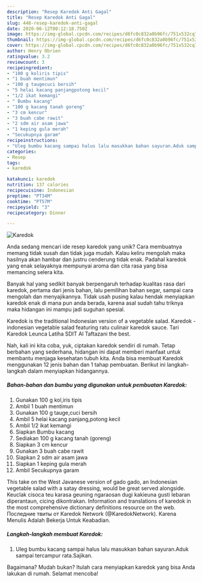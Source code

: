 ```yaml
---
description: "Resep Karedok Anti Gagal"
title: "Resep Karedok Anti Gagal"
slug: 448-resep-karedok-anti-gagal
date: 2020-06-12T00:12:18.750Z
image: https://img-global.cpcdn.com/recipes/d6fc0c832a0b96fc/751x532cq70/karedok-foto-resep-utama.jpg
thumbnail: https://img-global.cpcdn.com/recipes/d6fc0c832a0b96fc/751x532cq70/karedok-foto-resep-utama.jpg
cover: https://img-global.cpcdn.com/recipes/d6fc0c832a0b96fc/751x532cq70/karedok-foto-resep-utama.jpg
author: Henry Obrien
ratingvalue: 3.2
reviewcount: 3
recipeingredient:
- "100 g koliris tipis"
- "1 buah mentimun"
- "100 g taugecuci bersih"
- "5 helai kacang panjangpotong kecil"
- "1/2 ikat kemangi"
- " Bumbu kacang"
- "100 g kacang tanah goreng"
- "3 cm kencur"
- "3 buah cabe rawit"
- "2 sdm air asam jawa"
- "1 keping gula merah"
- "Secukupnya garam"
recipeinstructions:
- "Uleg bumbu kacang sampai halus lalu masukkan bahan sayuran.Aduk sampai tercampur rata.Sajikan."
categories:
- Resep
tags:
- karedok

katakunci: karedok 
nutrition: 137 calories
recipecuisine: Indonesian
preptime: "PT34M"
cooktime: "PT57M"
recipeyield: "3"
recipecategory: Dinner

---
```



![Karedok](https://img-global.cpcdn.com/recipes/d6fc0c832a0b96fc/751x532cq70/karedok-foto-resep-utama.jpg)

Anda sedang mencari ide resep karedok yang unik? Cara membuatnya memang tidak susah dan tidak juga mudah. Kalau keliru mengolah maka hasilnya akan hambar dan justru cenderung tidak enak. Padahal karedok yang enak selayaknya mempunyai aroma dan cita rasa yang bisa memancing selera kita.

Banyak hal yang sedikit banyak berpengaruh terhadap kualitas rasa dari karedok, pertama dari jenis bahan, lalu pemilihan bahan segar, sampai cara mengolah dan menyajikannya. Tidak usah pusing kalau hendak menyiapkan karedok enak di mana pun anda berada, karena asal sudah tahu triknya maka hidangan ini mampu jadi suguhan spesial.

Karedok is the traditional Indonesian version of a vegetable salad. Karedok - indonesian vegetable salad featuring ratu culinair karedok sauce. Tari Karedok Leunca Latiha SDIT Al Taftazani the best.


Nah, kali ini kita coba, yuk, ciptakan karedok sendiri di rumah. Tetap berbahan yang sederhana, hidangan ini dapat memberi manfaat untuk membantu menjaga kesehatan tubuh kita. Anda bisa membuat Karedok menggunakan 12 jenis bahan dan 1 tahap pembuatan. Berikut ini langkah-langkah dalam menyiapkan hidangannya.

<!--inarticleads1-->

##### Bahan-bahan dan bumbu yang digunakan untuk pembuatan Karedok:

1. Gunakan 100 g kol,iris tipis
1. Ambil 1 buah mentimun
1. Gunakan 100 g tauge,cuci bersih
1. Ambil 5 helai kacang panjang,potong kecil
1. Ambil 1/2 ikat kemangi
1. Siapkan  Bumbu kacang
1. Sediakan 100 g kacang tanah (goreng)
1. Siapkan 3 cm kencur
1. Gunakan 3 buah cabe rawit
1. Siapkan 2 sdm air asam jawa
1. Siapkan 1 keping gula merah
1. Ambil Secukupnya garam


This take on the West Javanese version of gado gado, an Indonesian vegetable salad with a satay dressing, would be great served alongside. Keuclak cisoca teu karasa geuning ngaraosan dugi kakieuna gusti lebaran diperantaun, cicing dikontrakan. Information and translations of karedok in the most comprehensive dictionary definitions resource on the web. Последние твиты от Karedok Network (@KaredokNetwork). Karena Menulis Adalah Bekerja Untuk Keabadian. 

<!--inarticleads2-->

##### Langkah-langkah membuat Karedok:

1. Uleg bumbu kacang sampai halus lalu masukkan bahan sayuran.Aduk sampai tercampur rata.Sajikan.




Bagaimana? Mudah bukan? Itulah cara menyiapkan karedok yang bisa Anda lakukan di rumah. Selamat mencoba!

